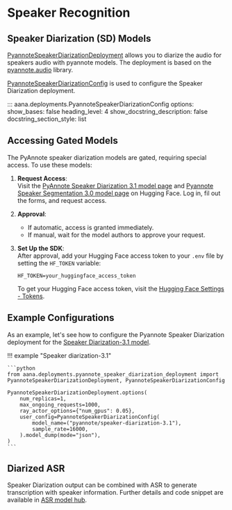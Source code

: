 # Speaker Recognition 

## Speaker Diarization (SD) Models

[PyannoteSpeakerDiarizationDeployment](./../../reference/deployments.md#aana.deployments.PyannoteSpeakerDiarizationDeployment) allows you to diarize the audio for speakers audio with pyannote models. The deployment is based on the [pyannote.audio](https://github.com/pyannote/pyannote-audio) library.

[PyannoteSpeakerDiarizationConfig](./../../reference/deployments.md#aana.deployments.SpeakerDiarizationConfig) is used to configure the Speaker Diarization deployment.

::: aana.deployments.PyannoteSpeakerDiarizationConfig
    options:
        show_bases: false
        heading_level: 4
        show_docstring_description: false
        docstring_section_style: list


## Accessing Gated Models

The PyAnnote speaker diarization models are gated, requiring special access. To use these models:

1. **Request Access**:  
    Visit the [PyAnnote Speaker Diarization 3.1 model page](https://huggingface.co/pyannote/speaker-diarization-3.1) and [Pyannote Speaker Segmentation 3.0 model page](https://huggingface.co/pyannote/segmentation-3.0) on Hugging Face. Log in, fil out the forms, and request access.

2. **Approval**:  
    - If automatic, access is granted immediately.
    - If manual, wait for the model authors to approve your request.

3. **Set Up the SDK**:  
    After approval, add your Hugging Face access token to your `.env` file by setting the `HF_TOKEN` variable:

    ```plaintext
    HF_TOKEN=your_huggingface_access_token
    ```

    To get your Hugging Face access token, visit the [Hugging Face Settings - Tokens](https://huggingface.co/settings/tokens).


## Example Configurations

As an example, let's see how to configure the Pyannote Speaker Diarization deployment for the [Speaker Diarization-3.1 model](https://huggingface.co/pyannote/speaker-diarization-3.1).

!!! example "Speaker diarization-3.1"
    
    ```python
    from aana.deployments.pyannote_speaker_diarization_deployment import PyannoteSpeakerDiarizationDeployment, PyannoteSpeakerDiarizationConfig

    PyannoteSpeakerDiarizationDeployment.options(
        num_replicas=1,
        max_ongoing_requests=1000,
        ray_actor_options={"num_gpus": 0.05},
        user_config=PyannoteSpeakerDiarizationConfig(
            model_name=("pyannote/speaker-diarization-3.1"),
            sample_rate=16000,
        ).model_dump(mode="json"),
    )
    ```

## Diarized ASR

Speaker Diarization output can be combined with ASR to generate transcription with speaker information. Further details and code snippet are available in [ASR model hub](./asr.md/#diarized-asr).

